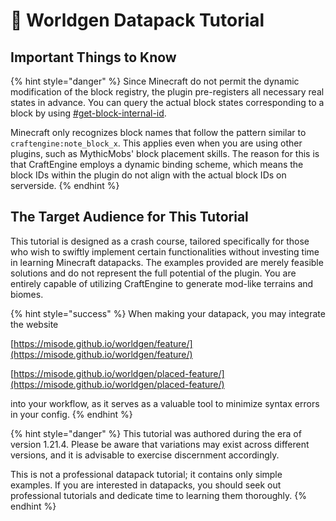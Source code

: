 # 📔 Worldgen Datapack Tutorial

## Important Things to Know

{% hint style="danger" %}
Since Minecraft do not permit the dynamic modification of the block registry, the plugin pre-registers all necessary real states in advance. You can query the actual block states corresponding to a block by using [#get-block-internal-id](../commands#get-block-internal-id "mention").

Minecraft only recognizes block names that follow the pattern similar to `craftengine:note_block_x`. This applies even when you are using other plugins, such as MythicMobs' block placement skills. The reason for this is that CraftEngine employs a dynamic binding scheme, which means the block IDs within the plugin do not align with the actual block IDs on serverside.
{% endhint %}

## The Target Audience for This Tutorial

This tutorial is designed as a crash course, tailored specifically for those who wish to swiftly implement certain functionalities without investing time in learning Minecraft datapacks. The examples provided are merely feasible solutions and do not represent the full potential of the plugin. You are entirely capable of utilizing CraftEngine to generate mod-like terrains and biomes.

{% hint style="success" %}
When making your datapack, you may integrate the website&#x20;

[https://misode.github.io/worldgen/feature/](https://misode.github.io/worldgen/feature/)

[https://misode.github.io/worldgen/placed-feature/](https://misode.github.io/worldgen/placed-feature/)

into your workflow, as it serves as a valuable tool to minimize syntax errors in your config.
{% endhint %}

{% hint style="danger" %}
This tutorial was authored during the era of version 1.21.4. Please be aware that variations may exist across different versions, and it is advisable to exercise discernment accordingly.

This is not a professional datapack tutorial; it contains only simple examples. If you are interested in datapacks, you should seek out professional tutorials and dedicate time to learning them thoroughly.
{% endhint %}
